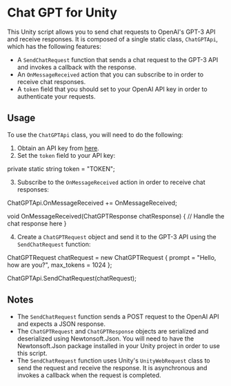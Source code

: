 # Chat GPT for Unity

This Unity script allows you to send chat requests to OpenAI's GPT-3 API and receive responses. It is composed of a single static class, `ChatGPTApi`, which has the following features:

- A `SendChatRequest` function that sends a chat request to the GPT-3 API and invokes a callback with the response.
- An `OnMessageReceived` action that you can subscribe to in order to receive chat responses.
- A `token` field that you should set to your OpenAI API key in order to authenticate your requests.

## Usage

To use the `ChatGPTApi` class, you will need to do the following:

1. Obtain an API key from [here](https://beta.openai.com/account/api-keys).
2. Set the `token` field to your API key:

private static string token = "TOKEN";


3. Subscribe to the `OnMessageReceived` action in order to receive chat responses:

ChatGPTApi.OnMessageReceived += OnMessageReceived;

void OnMessageReceived(ChatGPTResponse chatResponse)
{
// Handle the chat response here
}


4. Create a `ChatGPTRequest` object and send it to the GPT-3 API using the `SendChatRequest` function:

ChatGPTRequest chatRequest = new ChatGPTRequest
{
prompt = "Hello, how are you?",
max_tokens = 1024
};

ChatGPTApi.SendChatRequest(chatRequest);

## Notes

- The `SendChatRequest` function sends a POST request to the OpenAI API and expects a JSON response.
- The `ChatGPTRequest` and `ChatGPTResponse` objects are serialized and deserialized using Newtonsoft.Json. You will need to have the Newtonsoft.Json package installed in your Unity project in order to use this script.
- The `SendChatRequest` function uses Unity's `UnityWebRequest` class to send the request and receive the response. It is asynchronous and invokes a callback when the request is completed.

